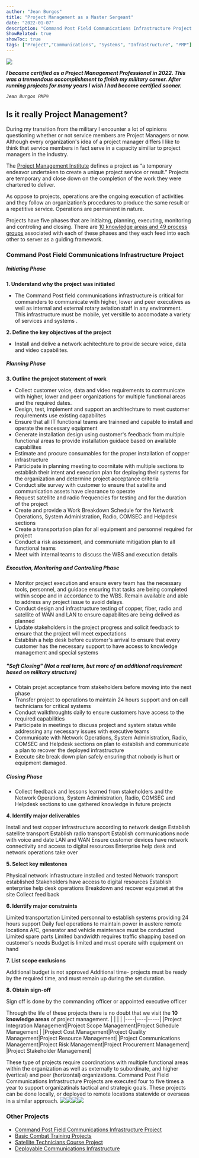 ```yaml
---
author: "Jean Burgos"
title: "Project Management as a Master Sergeant"
date: "2022-01-07"
description: "Command Post Field Communications Infrastructure Project with 10th Combat Aviation Brigade, Fort Drum, NY (FLY TO GLORY)"
ShowRelated: true
showToc: true
tags: ["Project","Communications", "Systems", "Infrastructure", "PMP"]
---
```

![](/blog/certifications/pmp.png)

***I became certified as a Project Management Professional in 2022. This was a tremendous accomplishment to finish my military career. After running projects for many years I wish I had become certified sooner.***

*`Jean Burgos PMP®`*

## Is it really Project Management?
During my transition from the military I encounter a lot of opinions questioning whether or not service members are Project Managers or now. Although every organization's idea of a project manager differs I like to think that service members in fact serve in a capacity similiar to project managers in the industry. 

The [Project Management Institute](https://www.pmi.org/) defines a project as “a temporary endeavor undertaken to create a unique project service or result.” Projects are temporary and close down on the completion of the work they were chartered to deliver.

As oppose to projects, operations are the ongoing execution of activities and they follow an organization’s procedures to produce the same result or a repetitive service. Operations are permanent in nature.

Projects have five phases that are initiaitng, planning, executing, monitoring and controling and closing. There are [10 knowledge areas and 49 process groups](https://www.pmi.org/learning/library/pmbok-guide-pm-knowledge-areas-6703) associated with each of these phases and they each feed into each other to server as a guiding framework. 
### Command Post Field Communications Infrastructure Project
##### Initiating Phase
**1. Understand why the project was initiated**
- The Command Post field communications infrastructure is critical for commanders to communicate with higher, lower and peer executives as well as internal and external rotary aviation staff in any environment. This infrastructure must be mobile, yet versitile to accomodate a variety of services and systems . 

**2. Define the key objectives of the project**
- Install and delive a network achitechture to provide secure voice, data and video capabilites. 

##### Planning Phase
**3. Outline the project statement of work**
- Collect customer voice, data and video requirements to communicate with higher, lower and peer organizations for multiple functional areas and the required dates.
- Design, test, implement and support an architechture to meet customer requirements use existing capabilites  
- Ensure that all IT functional teams are trainned and capable to install and operate the necessary equipment
- Generate installation design using customer's feedback from multiple functional areas to provide installation guidace based on available capabilites 
- Estimate and procure consumables for the proper installation of copper infrastructure 
- Participate in planning meeting to coornitate with multiple sections to establish their intent and execution plan for deploying their systems for the organization and determine project acceptance criteria
- Conduct site survey with customer to ensure that satellite and communication assets have clearance to operate
- Request satellite and radio frequencies for testing and for the duration of the project
- Create and provide a Work Breakdown Schedule for the Network Operations, System Administration, Radio, COMSEC and Helpdesk sections
- Create a transportation plan for all equipment and personnel required for project
- Conduct a risk assessment, and communiate mitigation plan to all functional teams
- Meet with internal teams to discuss the WBS and execution details
##### Execution, Monitoring and Controlling Phase
- Monitor project execution and ensure every team has the necessary tools, personnel, and guidace ensuring that tasks are being completed within scope and in accordance to the WBS. Remain available and able to address any project issue to avoid delays. 
- Conduct design and infrastructure testing of copper, fiber, radio and satellite of WAN and LAN to ensure capabilites are being delived as planned
- Update stakeholders in the project progress and solicit feedback to ensure that the project will meet expectations
- Establish a help desk before customer's arrival to ensure that every customer has the necessary support to have access to knowledge management and special systems
##### "Soft Closing" (Not a real term, but more of an additional requirement based on military structure)
- Obtain projet acceptance from stakeholders before moving into the next phase
- Transfer project to operations to maintain 24 hours support and on call technicians for critical systems
- Conduct walkthroughts daily to ensure customers have access to the required capabilities
- Participate in meetings to discuss project and system status while addressing any necessary issues with executive teams
- Communicate with Network Operations, System Administration, Radio, COMSEC and Helpdesk sections on plan to establish and communicate a plan to recover the deployed infrastructure
- Execute site break down plan safely ensuring that nobody is hurt or equipment damaged.  
##### Closing Phase
- Collect feedback and lessons learned from stakeholders and the Network Operations, System Administration, Radio, COMSEC and Helpdesk sections to use gathered knowledge in future projects

**4. Identify major deliverables** 

Install and test copper infrastructure according to network design
Establish satellite transport
Establish radio transport
Establish communications node with voice and date LAN and WAN
Ensure customer devices have network connectivity and access to digital resources
Enterprise help desk and network operations take over

**5. Select key milestones**

Physical network infrastructure installed and tested
Network transport established
Stakeholders have access to digital resources
Establish enterprise help desk operations
Breakdown and recover equipmet at the site
Collect feed back

**6. Identify major constraints**

Limited transportation
Limited personnal to establish systems providing 24 hours support
Daily fuel operations to maintain power in austere remote locations
A/C, generator and vehicle maintenace must be conducted
Limited spare parts
Limited bandwidth requires traffic shapping based on customer's needs
Budget is limited and must operate with equipment on hand

**7. List scope exclusions**

Additional budget is not approved
Additional time- projects must be ready by the required time, and must remain up during the set duration. 

**8. Obtain sign-off**

Sign off is done by the commanding officer or appointed executive officer

Through the life of these projects there is no doubt that we visit the **10 knowledge areas** of project management. 
|    |    |     |
|----|----|-----|
|Project Integration Management|Project Scope Management|Project Schedule Management |
|Project Cost Management|Project Quality Management|Project Resource Management|
|Project Communications Management|Project Risk Management|Project Procurement Management|
|Project Stakeholder Management|

These type of projects require coordinations with multiple functional areas within the organization as well as externally to subordinate, and higher (vertical) and peer (horizontal) organizations. Command Post Field Communications Infrastructure Projects are executed four to five times a year to support organizatinals tactical and strategic goals. These projects can be done locally, or deployed to remote locations statewide or overseas in a similar approach. 
![](/projects/IMG_4891.jpg)![](/projects/IMG_5135.jpg)![](/projects/IMG_4955.jpg)![](/projects/IMG_5183(1).jpg)

### Other Projects
- [Command Post Field Communications Infrastructure Project](/projects)
- [Basic Combat Training Projects](/project2)
- [Satellite Technicians Course Project](/project3)
- [Deployable Communications Infrastructure](/project4)